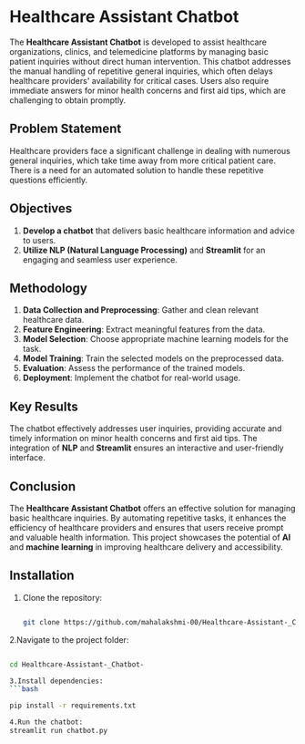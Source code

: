 ﻿# Healthcare Assistant Chatbot

The **Healthcare Assistant Chatbot** is developed to assist healthcare organizations, clinics, and telemedicine platforms by managing basic patient inquiries without direct human intervention. This chatbot addresses the manual handling of repetitive general inquiries, which often delays healthcare providers' availability for critical cases. Users also require immediate answers for minor health concerns and first aid tips, which are challenging to obtain promptly.

## Problem Statement

Healthcare providers face a significant challenge in dealing with numerous general inquiries, which take time away from more critical patient care. There is a need for an automated solution to handle these repetitive questions efficiently.

## Objectives
1. **Develop a chatbot** that delivers basic healthcare information and advice to users.
2. **Utilize NLP (Natural Language Processing)** and **Streamlit** for an engaging and seamless user experience.

## Methodology

1. **Data Collection and Preprocessing**: Gather and clean relevant healthcare data.
2. **Feature Engineering**: Extract meaningful features from the data.
3. **Model Selection**: Choose appropriate machine learning models for the task.
4. **Model Training**: Train the selected models on the preprocessed data.
5. **Evaluation**: Assess the performance of the trained models.
6. **Deployment**: Implement the chatbot for real-world usage.

## Key Results

The chatbot effectively addresses user inquiries, providing accurate and timely information on minor health concerns and first aid tips. The integration of **NLP** and **Streamlit** ensures an interactive and user-friendly interface.

## Conclusion

The **Healthcare Assistant Chatbot** offers an effective solution for managing basic healthcare inquiries. By automating repetitive tasks, it enhances the efficiency of healthcare providers and ensures that users receive prompt and valuable health information. This project showcases the potential of **AI** and **machine learning** in improving healthcare delivery and accessibility.

## Installation

1. Clone the repository:
   ```bash

   git clone https://github.com/mahalakshmi-00/Healthcare-Assistant-_Chatbot-.git

2.Navigate to the project folder:
```bash

cd Healthcare-Assistant-_Chatbot-

3.Install dependencies:
```bash

pip install -r requirements.txt

4.Run the chatbot:
streamlit run chatbot.py


